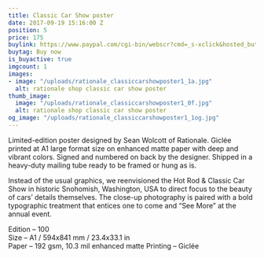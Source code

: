 ```yaml
---
title: Classic Car Show poster
date: 2017-09-19 15:16:00 Z
position: 5
price: 175
buylink: https://www.paypal.com/cgi-bin/webscr?cmd=_s-xclick&hosted_button_id=7XCZGUWL6RW8J
buytag: Buy now
is_buyactive: true
imgcount: 1
images:
- image: "/uploads/rationale_classiccarshowposter1_1a.jpg"
  alt: rationale shop classic car show poster
thumb_image:
  image: "/uploads/rationale_classiccarshowposter1_0f.jpg"
  alt: rationale shop classic car show poster
og_image: "/uploads/rationale_classiccarshowposter1_1og.jpg"
---
```


Limited-edition poster designed by Sean Wolcott of Rationale. Giclée printed at A1 large format size on enhanced matte paper with deep and vibrant colors. Signed and numbered on back by the designer. Shipped in a heavy-duty mailing tube ready to be framed or hung as is.

Instead of the usual graphics, we reenvisioned the Hot Rod & Classic Car Show in historic Snohomish, Washington, USA to direct focus to the beauty of cars’ details themselves. The close-up photography is paired with a bold typographic treatment that entices one to come and “See More” at the annual event.

Edition – 100 <br>
Size – A1 / 594x841 mm / 23.4x33.1 in <br>
Paper – 192 gsm, 10.3 mil enhanced matte
Printing – Giclée